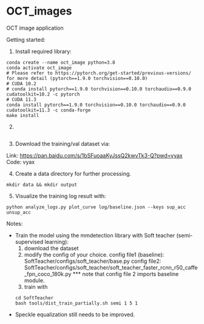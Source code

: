 # OCT_images
OCT image application

Getting started:

1. Install required library: 
```
conda create --name oct_image python=3.8 
conda activate oct_image
# Please refer to https://pytorch.org/get-started/previous-versions/ for more detail (pytorch==1.9.0 torchvision==0.10.0)
# CUDA 10.2
# conda install pytorch==1.9.0 torchvision==0.10.0 torchaudio==0.9.0 cudatoolkit=10.2 -c pytorch
# CUDA 11.3
conda install pytorch==1.9.0 torchvision==0.10.0 torchaudio==0.9.0 cudatoolkit=11.3 -c conda-forge
make install
```
2. 
```

```
3. Download the training/val dataset via:

Link: https://pan.baidu.com/s/1bSFuoaaKyJssQ2kwvTk3-Q?pwd=vyax 
Code: vyax

4. Create a data directory for further processing. 
```
mkdir data && mkdir output
```

5. Visualize the training log result with: 
```
python analyze_logs.py plot_curve log/baseline.json --keys sup_acc unsup_acc
```

Notes:

- Train the model using the mmdetection library with Soft teacher (semi-supervised learning): 
    1. download the dataset
    2. modify the config of your choice. 
    config file1 (baseline): SoftTeacher/configs/soft_teacher/base.py
    config file2: SoftTeacher/configs/soft_teacher/soft_teacher_faster_rcnn_r50_caffe_fpn_coco_180k.py
    *** note that config file 2 imports baseline module.
    3. train with 
    ``` 
    cd SoftTeacher 
    bash tools/dist_train_partially.sh semi 1 5 1
    ```
- Speckle equalization still needs to be improved.